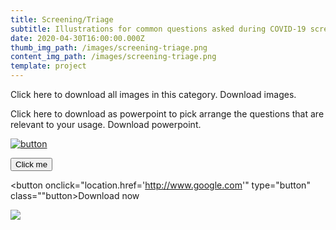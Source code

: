 ```yaml
---
title: Screening/Triage
subtitle: Illustrations for common questions asked during COVID-19 screening and triage.
date: 2020-04-30T16:00:00.000Z
thumb_img_path: /images/screening-triage.png
content_img_path: /images/screening-triage.png
template: project
---
```

Click here to download all images in this category. Download images.

Click here to download as powerpoint to pick arrange the questions that are relevant to your usage. Download powerpoint.

[![button](http://www.presentationpro.com/images/product/medium/slide/PPP_CGENE_LT3_Presentation-PowerPoint-Slide-Graphic_Push_Button_Up.jpg)](https://google.com)

<button name="button">Click me</button>

<button onclick="location.href='http://www.google.com'" type="button" class=""button>Download now</button>



![](/images/daily-care-needs.png)